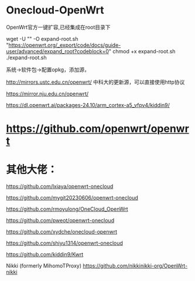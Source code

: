 # Onecloud-OpenWrt

OpenWrt官方一键扩容,已经集成在root目录下

wget -U "" -O expand-root.sh "https://openwrt.org/_export/code/docs/guide-user/advanced/expand_root?codeblock=0"
chmod +x expand-root.sh
./expand-root.sh


系统→软件包→配置opkg，添加源，

http://mirrors.ustc.edu.cn/openwrt/
中科大的更新源，可以直接使用http协议

https://mirror.nju.edu.cn/openwrt/

https://dl.openwrt.ai/packages-24.10/arm_cortex-a5_vfpv4/kiddin9/

# https://github.com/openwrt/openwrt

# 其他大佬：

https://github.com/lxiaya/openwrt-onecloud

https://github.com/mygit20230606/openwrt-onecloud

https://github.com/rmoyulong/OneCloud_OpenWrt

https://github.com/pweot/openwrt-onecloud

https://github.com/xydche/onecloud-openwrt

https://github.com/shiyu1314/openwrt-onecloud

https://github.com/kiddin9/Kwrt


Nikki (formerly MihomoTProxy)
https://github.com/nikkinikki-org/OpenWrt-nikki


